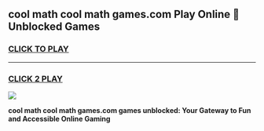 
## cool math cool math games.com Play Online 👋 Unblocked Games
<h3>
<a href="https://news.freeplayer.one?title=cool_math_cool_math_games.com&ref=17CMG">CLICK TO PLAY</a></h3>
<hr>

<h3>
<a href="https://news.freeplayer.one?title=cool_math_cool_math_games.com&ref=17CMG">CLICK 2 PLAY</a>
  
</h3>

<a href="https://news.freeplayer.one?title=cool_math_cool_math_games.com&ref=17CMG/"><img src="https://clearcache.store/games.png"></a>


**cool math cool math games.com games unblocked: Your Gateway to Fun and Accessible Online Gaming**
